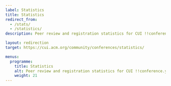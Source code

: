 ```yaml
---
label: Statistics
title: Statistics
redirect_from:
  - /stats/
  - /statistics/
description: Peer review and registration statistics for CUI !!conference.year!!.

layout: redirection
target: https://cui.acm.org/community/conferences/statistics/

menus:
  programme:
    title: Statistics
    alt: Peer review and registration statistics for CUI !!conference.year!! are on the ACM CUI community website
    weight: 21
---
```


